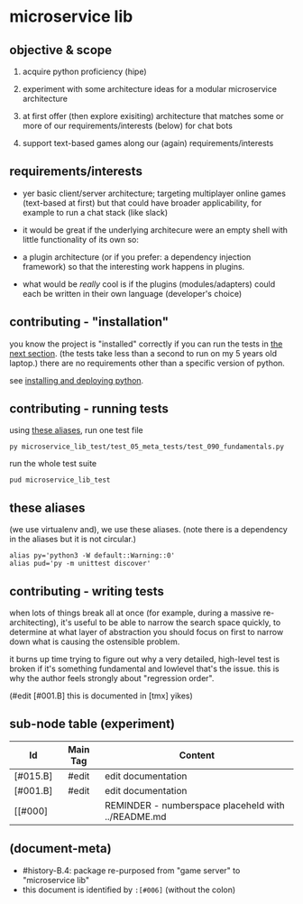 # microservice lib

## objective & scope

  1. acquire python proficiency (hipe)

  1. experiment with some architecture ideas for
     a modular microservice architecture

  1. at first offer (then explore exisiting) architecture
     that matches some or more of our requirements/interests (below)
     for chat bots

  1. support text-based games along our (again) requirements/interests




## requirements/interests

   - yer basic client/server architecture; targeting multiplayer online
     games (text-based at first) but that could have broader applicability,
     for example to run a chat stack (like slack)

   - it would be great if the underlying architecure were an empty shell
     with little functionality of its own so:

   - a plugin architecture (or if you prefer: a dependency injection
     framework) so that the interesting work happens in plugins.

   - what would be *really* cool is if the plugins (modules/adapters)
     could each be written in their own language (developer's choice)




## contributing - "installation"

you know the project is "installed" correctly if you can run the tests
in [the next section](#running-tests). (the tests take less than a second
to run on my 5 years old laptop.) there are no requirements other than
a specific version of python.

see [installing and deploying python](../README.md#018).




## <a name='running-tests'></a>contributing - running tests


using [these aliases](#aliases),
run one test file

    py microservice_lib_test/test_05_meta_tests/test_090_fundamentals.py


run the whole test suite

    pud microservice_lib_test




## <a name=aliases></a>these aliases

(we use virtualenv and), we use these aliases. (note there is a dependency
in the aliases but it is not circular.)

    alias py='python3 -W default::Warning::0'
    alias pud='py -m unittest discover'




## <a name="regression-order">contributing - writing tests

when lots of things break all at once (for example, during a massive
re-architecting), it's useful to be able to narrow the search space
quickly, to determine at what layer of abstraction you should focus on
first to narrow down what is causing the ostensible problem.

it burns up time trying to figure out why a very detailed, high-level
test is broken if it's something fundamental and lowlevel that's the issue.
this is why the author feels strongly about "regression order".

(#edit [#001.B] this is documented in [tmx] yikes)




## sub-node table (experiment)

|Id                         | Main Tag | Content |
|---------------------------|:-----:|-
|[#015.B]                   | #edit | edit documentation
|[#001.B]                   | #edit | edit documentation
[[#000]                     |       | REMINDER - numberspace placeheld with ../README.md




## (document-meta)

  - #history-B.4: package re-purposed from "game server" to "microservice lib"
  - this document is identified by `:[#006]` (without the colon)
